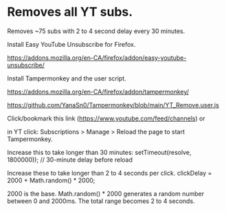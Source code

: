 #  Removes all YT subs.

Removes ~75 subs with 2 to 4 second delay every 30 minutes.

Install Easy YouTube Unsubscribe for Firefox.

https://addons.mozilla.org/en-CA/firefox/addon/easy-youtube-unsubscribe/

Install Tampermonkey and the user script.

https://addons.mozilla.org/en-CA/firefox/addon/tampermonkey/

https://github.com/YanaSn0/Tampermonkey/blob/main/YT_Remove.user.js

Click/bookmark this link (https://www.youtube.com/feed/channels) or

in YT click: Subscriptions > Manage > Reload the page to start Tampermonkey.

Increase this to take longer than 30 minutes: setTimeout(resolve, 1800000)); // 30-minute delay before reload

Increase these to take longer than 2 to 4 seconds per click. clickDelay = 2000 + Math.random() * 2000;

2000 is the base. Math.random() * 2000 generates a random number between 0 and 2000ms. The total range becomes 2 to 4 seconds.
